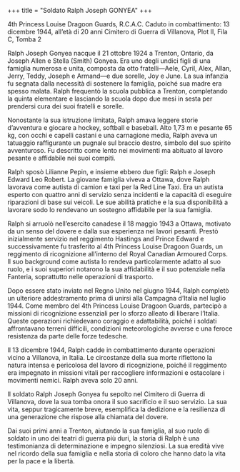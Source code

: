 +++
title = "Soldato Ralph Joseph GONYEA"
+++

4th Princess Louise Dragoon Guards, R.C.A.C.
Caduto in combattimento: 13 dicembre 1944, all’età di 20 anni
Cimitero di Guerra di Villanova, Plot II, Fila C, Tomba 2

Ralph Joseph Gonyea nacque il 21 ottobre 1924 a Trenton, Ontario, da Joseph Allen e Stella (Smith) Gonyea. Era uno degli undici figli di una famiglia numerosa e unita, composta da otto fratelli—Aele, Cyril, Alex, Allan, Jerry, Teddy, Joseph e Armand—e due sorelle, Joy e June. La sua infanzia fu segnata dalla necessità di sostenere la famiglia, poiché sua madre era spesso malata. Ralph frequentò la scuola pubblica a Trenton, completando la quinta elementare e lasciando la scuola dopo due mesi in sesta per prendersi cura dei suoi fratelli e sorelle.

Nonostante la sua istruzione limitata, Ralph amava leggere storie d’avventura e giocare a hockey, softball e baseball. Alto 1,73 m e pesante 65 kg, con occhi e capelli castani e una carnagione media, Ralph aveva un tatuaggio raffigurante un pugnale sul braccio destro, simbolo del suo spirito avventuroso. 
Fu descritto come lento nei movimenti ma abituato al lavoro pesante e affidabile nei suoi compiti.

Ralph sposò Lilianne Pepin, e insieme ebbero due figli: Ralph e Joseph Edward Leo Robert. La giovane famiglia viveva a Ottawa, dove Ralph lavorava come autista di camion e taxi per la Red Line Taxi. Era un autista esperto con quattro anni di servizio senza incidenti e la capacità di eseguire riparazioni di base sui veicoli. Le sue abilità pratiche e la sua disponibilità a lavorare sodo lo rendevano un sostegno affidabile per la sua famiglia.

Ralph si arruolò nell’esercito canadese il 18 maggio 1943 a Ottawa, motivato da un senso del dovere e dalla sua esperienza nei lavori pesanti. 
Prestò inizialmente servizio nel reggimento Hastings and Prince Edward e successivamente fu trasferito al 4th Princess Louise Dragoon Guards, un reggimento di ricognizione all’interno del Royal Canadian Armoured Corps. 
Il suo background come autista lo rendeva particolarmente adatto al suo ruolo, e i suoi superiori notarono la sua affidabilità e il suo potenziale nella Fanteria, soprattutto nelle operazioni di trasporto.

Dopo essere stato inviato nel Regno Unito nel giugno 1944, Ralph completò un ulteriore addestramento prima di unirsi alla Campagna d’Italia nel luglio 1944. Come membro del 4th Princess Louise Dragoon Guards, partecipò a missioni di ricognizione essenziali per lo sforzo alleato di liberare l’Italia. Queste operazioni richiedevano coraggio e adattabilità, poiché i soldati affrontavano terreni difficili, condizioni meteorologiche avverse e una feroce resistenza da parte delle forze tedesche.

Il 13 dicembre 1944, Ralph cadde in combattimento durante operazioni vicino a Villanova, in Italia. 
Le circostanze della sua morte riflettono la natura intensa e pericolosa del lavoro di ricognizione, poiché il reggimento era impegnato in missioni vitali per raccogliere informazioni e ostacolare i movimenti nemici. Ralph aveva solo 20 anni.

Il soldato Ralph Joseph Gonyea fu sepolto nel Cimitero di Guerra di Villanova, dove la sua tomba onora il suo sacrificio e il suo servizio. La sua vita, seppur tragicamente breve, esemplifica la dedizione e la resilienza di una generazione che rispose alla chiamata del dovere.

Dai suoi primi anni a Trenton, aiutando la sua famiglia, al suo ruolo di soldato in uno dei teatri di guerra più duri, la storia di Ralph è una testimonianza di determinazione e impegno silenziosi. 
La sua eredità vive nel ricordo della sua famiglia e nella storia di coloro che hanno dato la vita per la pace e la libertà.
